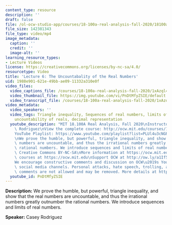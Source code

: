 ```yaml
---
content_type: resource
description: ''
draft: false
file: /ol-ocw-studio-app/courses/18-100a-real-analysis-fall-2020/18100a-lecture-6-multicam_360p_16_9.mp4
file_size: 142381343
file_type: video/mp4
image_metadata:
  caption: ''
  credit: ''
  image-alt: ''
learning_resource_types:
- Lecture Videos
license: https://creativecommons.org/licenses/by-nc-sa/4.0/
resourcetype: Video
title: 'Lecture 6: The Uncountabality of the Real Numbers'
uid: 1988e901-621e-49bb-ae09-11332a310e0f
video_files:
  video_captions_file: /courses/18-100a-real-analysis-fall-2020/1xAzql4TtzN25bWOHC_VOH5yDE3jGfxsL_transcript.webvtt
  video_thumbnail_file: https://img.youtube.com/vi/PnDtMfyZSIE/default.jpg
  video_transcript_file: /courses/18-100a-real-analysis-fall-2020/1xAzql4TtzN25bWOHC_VOH5yDE3jGfxsL_transcript.pdf
video_metadata:
  video_speakers: ''
  video_tags: Triangle inequality, Sequences of real numbers, limits of sequences,
    uncountability of reals, decimal representation
  youtube_description: "MIT 18.100A Real Analysis, Fall 2020\nInstructor: Dr. Casey\
    \ Rodriguez\nView the complete course: http://ocw.mit.edu/courses/18-100a-real-analysis-fall-2020/\n\
    YouTube Playlist: https://www.youtube.com/playlist?list=PLUl4u3cNGP61O7HkcF7UImpM0cR_L2gSw\n\
    \nWe prove the humble, but powerful, triangle inequality, and show that the real\
    \ numbers are uncountable, and thus the irrational numbers greatly outnumber the\
    \ rational numbers. We introduce sequences and limits of real numbers. \n\nLicense:\
    \ Creative Commons BY-NC-SA\nMore information at https://ocw.mit.edu/terms\nMore\
    \ courses at https://ocw.mit.edu\nSupport OCW at http://ow.ly/a1If50zVRlQ\n\n\
    We encourage constructive comments and discussion on OCW\u2019s YouTube and other\
    \ social media channels. Personal attacks, hate speech, trolling, and inappropriate\
    \ comments are not allowed and may be removed. More details at https://ocw.mit.edu/comments."
  youtube_id: PnDtMfyZSIE
---
```

**Description:** We prove the humble, but powerful, triangle inequality, and show that the real numbers are uncountable, and thus the irrational numbers greatly outnumber the rational numbers. We introduce sequences and limits of real numbers.

**Speaker:** Casey Rodriguez